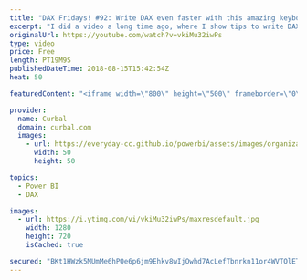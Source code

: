 ```yaml
---
title: "DAX Fridays! #92: Write DAX even faster with this amazing keyboard shortcuts!"
excerpt: "I did a video a long time ago, where I show tips to write DAX fast, and in today's video, I am going to build on that, and give you even more tips to write DAX fast with keyboard shortcuts :)  Here is a link to more keyboard shortcuts for DAX: https://www.youtube.com/watch?v=z0Kj_oVmNUA  This tips are"
originalUrl: https://youtube.com/watch?v=vkiMu32iwPs
type: video
price: Free
length: PT19M9S
publishedDateTime: 2018-08-15T15:42:54Z
heat: 50

featuredContent: "<iframe width=\"800\" height=\"500\" frameborder=\"0\" src=\"https://www.youtube.com/embed/vkiMu32iwPs\" allow=\"accelerometer; autoplay; encrypted-media; gyroscope; picture-in-picture\" allowfullscreen></iframe>"

provider:
  name: Curbal
  domain: curbal.com
  images:
    - url: https://everyday-cc.github.io/powerbi/assets/images/organizations/curbal.com-50x50.jpg
      width: 50
      height: 50

topics:
  - Power BI
  - DAX

images:
  - url: https://i.ytimg.com/vi/vkiMu32iwPs/maxresdefault.jpg
    width: 1280
    height: 720
    isCached: true

secured: "BKt1HWzk5MUmMe6hPQe6p6jm9Ehkv8wIjOwhd7AcLefTbnrkn11or4WVTOlET8RREIkA/bHkf1HS72O8ySnSxQuXoYJFbbfntP1BMnGsAzc91Cjq4Tr3G+lYR9vRMY6xMZ9GVRTUvAv4PIR2Lt7i1uae5fEPM8jl97q9+6PfmLugqDkISGW54JDc2PQ36pRzfnG90tBfE0QcQRM4+zRecgXUS2w0/1wT8Bo5GzCh8KRrTGR1KBb1n+MRk6Wvvt5kau6DpwFlhU4gyQKZfg3IQL/h6P+cGgw/12vtA/xLuLzZGtOa3GS82E1QukZJXCvgJWH1n4xoTWy/VvBPAUrSJsk2Leu5squI2LnUM+Y6MqMfH9jiHsOO7WlH8t2Qwfwjb0PYYKUado/IAQy0SHJLPc1/gKO7L/sf/UjZGRiBquo=;yusyqTG6bGDya9T5urmCyA=="
---
```


